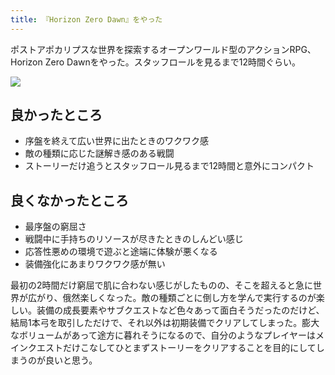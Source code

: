 ```yaml
---
title: 『Horizon Zero Dawn』をやった
---
```

ポストアポカリプスな世界を探索するオープンワールド型のアクションRPG、Horizon Zero Dawnをやった。スタッフロールを見るまで12時間ぐらい。

![](https://lh3.googleusercontent.com/docs/AG8NV2YPQATP4x6N7G-IKZ--uawX2tVT1JULO7INWE7MqTLyppjZ6T7a9rHdFfTLh6-Gk2v4fiKHD-Ol-bkQ2k4y28-GkaNtkGDwgONhskLndjxyPHU7znRn8tfAu0WKOktdwHM-z6wdHyEizUXkmIf28amH-rzA_jPWSdK8jyEuoHGThLZKfTYhVZ6RYhFSTWOf1SslvzEfJEUKszs6IqmQZLo0n-U55aIyprXN6sxNZfBjJeThLEINxhgVsM1BfyftxlW4M9_bZg5aUJZYr6W6Mru18QxQ7lA5CSR1b_KNZP9eYE3dnX6UQmuruf7UEOInqBWYp327W8k5TknVMof6F_fc5WO9PeX9nio78Xqpedom7vKGh0OcjKOcd5wAJAguQX-_px0o3vv7crlxMdPKFg-dDgBcAiyWFh6cODTsi0V0wtG_greJblk3sDBNelpTCisQ1GQs2HKZPd8MDZd9PKHQBgjkSBHXvwojxrk-KHt6bwp3hOrCIdyUm3FRRxH5MytG9c7YEiapsJxUJGuI6977hokhhK2_KyuLSt1yiijRi0qBbFk--cuaqGvX4XbT_FK0iYelFqCkQHKI-1sU89osVtngErEuw17NFioRN3OdKLTNXnTykf31aTtEVnPWEvSQBzM5vMiD-P-uulkm9cTIj4CVyu2koHsOTcYnM_JrKdbCe6atrL4lGQ1YvgS7TYboUzQ60mlkwsHKtpn40JQjdi-_gl8pGZR3jFEfGAb-aI8Z7rFKlcR3nFGTnoswfWnNPVSvvGLUQYCGJWwCVBFmyO3IIlhqPwcLb-fUUhTpGNxqPyteBxV4YEaYDSj9g4AL7dI01_paNsSWRY_v2o9LPWxQbXgtBxV3FfseyxFdU6fesIWWeykDPoqSHfCj4NZMMVgKngKlsZXhFScqWf3hDaFM9rIcwq9sruJAtslsf4FFi3q_4kwvBdL2o3c885uP1sfTl1lFIcirRcyGyg8EBCfx5QgITjpsR0_FA5rk3d82CzS-8QGdjwEyiq30h9bTVZHh0fbQYZ_pTZ7vXUGfbFoHvmmiWcxRp34XVbv4oh9hbeAxolhDKTK4fpm_5IykYw8ADQ7zoqU4Teh1d5sebyxb5Ojw1DsENpPGJkw8BND2VURAfPwS30w-nxduWE4ikGegZc2e5riuisdGYKDjGRM5AefsjzJ9en4gUkp0fngsKXjCWt1k-7coOswlZhppdE6B3jyXrLY4eoFUyKCWSTjNaMdzWxZ0Ce-8vtgNg6dtSg)

良かったところ
-------

*   序盤を終えて広い世界に出たときのワクワク感
*   敵の種類に応じた謎解き感のある戦闘
*   ストーリーだけ追うとスタッフロール見るまで12時間と意外にコンパクト

良くなかったところ
---------

*   最序盤の窮屈さ
*   戦闘中に手持ちのリソースが尽きたときのしんどい感じ
*   応答性悪めの環境で遊ぶと途端に体験が悪くなる
*   装備強化にあまりワクワク感が無い

最初の2時間だけ窮屈で肌に合わない感じがしたものの、そこを超えると急に世界が広がり、俄然楽しくなった。敵の種類ごとに倒し方を学んで実行するのが楽しい。装備の成長要素やサブクエストなど色々あって面白そうだったのだけど、結局1本弓を取引しただけで、それ以外は初期装備でクリアしてしまった。膨大なボリュームがあって途方に暮れそうになるので、自分のようなプレイヤーはメインクエストだけこなしてひとまずストーリーをクリアすることを目的にしてしまうのが良いと思う。
